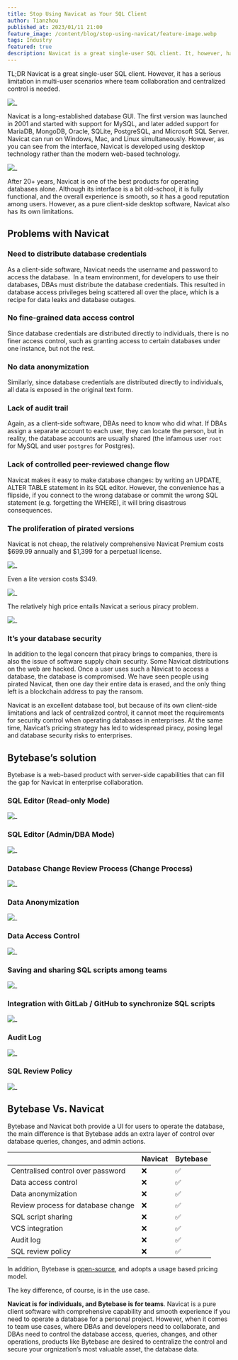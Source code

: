 ```yaml
---
title: Stop Using Navicat as Your SQL Client
author: Tianzhou
published_at: 2023/01/11 21:00
feature_image: /content/blog/stop-using-navicat/feature-image.webp
tags: Industry
featured: true
description: Navicat is a great single-user SQL client. It, however, has a serious limitation in multi-user scenarios where team collaboration and centralized control is needed. This is where Bytebase comes in, a tool that enables teams to collaborate on database management in a safe and secure way.
---
```


TL;DR Navicat is a great single-user SQL client. However, it has a serious limitation in multi-user scenarios where team collaboration and centralized control is needed.

![_](/content/blog/stop-using-navicat/navicat.webp)

Navicat is a long-established database GUI. The first version was launched in 2001 and started with support for MySQL, and later added support for MariaDB, MongoDB, Oracle, SQLite, PostgreSQL, and Microsoft SQL Server. Navicat can run on Windows, Mac, and Linux simultaneously. However, as you can see from the interface, Navicat is developed using desktop technology rather than the modern web-based technology.

![_](/content/blog/stop-using-navicat/navicat-interface.webp)

After 20+ years, Navicat is one of the best products for operating databases alone. Although its interface is a bit old-school, it is fully functional, and the overall experience is smooth, so it has a good reputation among users. However, as a pure client-side desktop software, Navicat also has its own limitations.

## Problems with Navicat

### Need to distribute database credentials

As a client-side software, Navicat needs the username and password to access the database.  In a team environment, for developers to use their databases, DBAs must distribute the database credentials. This resulted in database access privileges being scattered all over the place, which is a recipe for data leaks and database outages.

### No fine-grained data access control

Since database credentials are distributed directly to individuals, there is no finer access control, such as granting access to certain databases under one instance, but not the rest.

### No data anonymization

Similarly, since database credentials are distributed directly to individuals, all data is exposed in the original text form.

### Lack of audit trail

Again, as a client-side software, DBAs need to know who did what. If DBAs assign a separate account to each user, they can locate the person, but in reality, the database accounts are usually shared (the infamous user `root` for MySQL and user `postgres` for Postgres).

### Lack of controlled peer-reviewed change flow

Navicat makes it easy to make database changes: by writing an UPDATE, ALTER TABLE statement in its SQL editor. However, the convenience has a flipside, if you connect to the wrong database or commit the wrong SQL statement (e.g. forgetting the WHERE), it will bring disastrous consequences.

### The proliferation of pirated versions

Navicat is not cheap, the relatively comprehensive Navicat Premium costs $699.99 annually and $1,399 for a perpetual license.

![_](/content/blog/stop-using-navicat/navicat-premium-cost.webp)

Even a lite version costs $349.

![_](/content/blog/stop-using-navicat/navicat-lite-version.webp)

The relatively high price entails Navicat a serious piracy problem.

![_](/content/blog/stop-using-navicat/navicat-cracked.webp)

### It’s your database security

In addition to the legal concern that piracy brings to companies, there is also the issue of software supply chain security. Some Navicat distributions on the web are hacked. Once a user uses such a Navicat to access a database, the database is compromised. We have seen people using pirated Navicat, then one day their entire data is erased, and the only thing left is a blockchain address to pay the ransom.

Navicat is an excellent database tool, but because of its own client-side limitations and lack of centralized control, it cannot meet the requirements for security control when operating databases in enterprises. At the same time, Navicat’s pricing strategy has led to widespread piracy, posing legal and database security risks to enterprises.

## Bytebase’s solution

Bytebase is a web-based product with server-side capabilities that can fill the gap for Navicat in enterprise collaboration.

### SQL Editor (Read-only Mode)

![_](/content/blog/stop-using-navicat/bytebase-sql-editor.webp)

### SQL Editor (Admin/DBA Mode)

![_](/content/blog/stop-using-navicat/bytebase-admin-mode.webp)

### Database Change Review Process (Change Process)

![_](/content/blog/stop-using-navicat/bytebase-change-process.webp)

### Data Anonymization

![_](/content/blog/stop-using-navicat/bytebase-data-anonymization.webp)

### Data Access Control

![_](/content/blog/stop-using-navicat/bytebase-access-control.webp)

### Saving and sharing SQL scripts among teams

![_](/content/blog/stop-using-navicat/bytebase-share-scripts.webp)

### Integration with GitLab / GitHub to synchronize SQL scripts

![_](/content/blog/stop-using-navicat/bytebase-vcs-integration.webp)

### Audit Log

![_](/content/blog/stop-using-navicat/bytebase-audit-log.webp)

### SQL Review Policy

![_](/content/blog/stop-using-navicat/bytebase-sql-review.webp)

## Bytebase Vs. Navicat

Bytebase and Navicat both provide a UI for users to operate the database, the main difference is that Bytebase adds an extra layer of control over database queries, changes, and admin actions.

|                                    | Navicat | Bytebase |
| ---------------------------------- | ------- | -------- |
| Centralised control over password  | ❌      | ✅       |
| Data access control                | ❌      | ✅       |
| Data anonymization                 | ❌      | ✅       |
| Review process for database change | ❌      | ✅       |
| SQL script sharing                 | ❌      | ✅       |
| VCS integration                    | ❌      | ✅       |
| Audit log                          | ❌      | ✅       |
| SQL review policy                  | ❌      | ✅       |

In addition, Bytebase is [open-source](https://github.com/bytebase/bytebase), and adopts a usage based pricing model.

The key difference, of course, is in the use case.

**Navicat is for individuals, and Bytebase is for teams**. Navicat is a pure client software with comprehensive capability and smooth experience if you need to operate a database for a personal project. However, when it comes to team use cases, where DBAs and developers need to collaborate, and DBAs need to control the database access, queries, changes, and other operations, products like Bytebase are desired to centralize the control and secure your orgnization’s most valuable asset, the database data.
